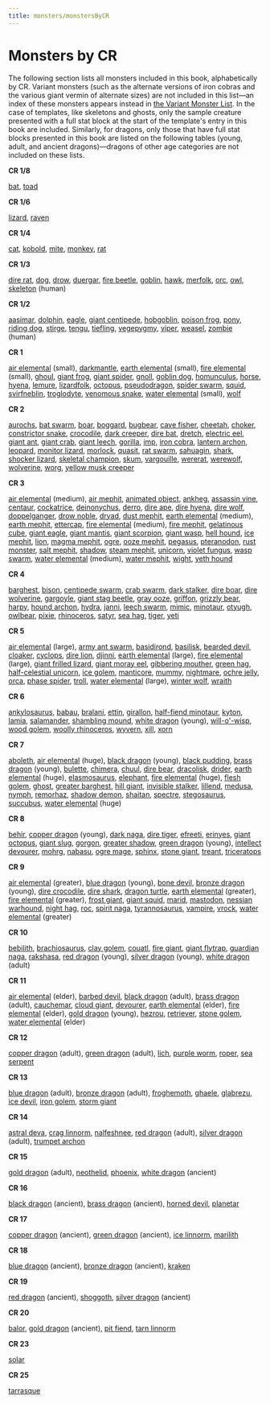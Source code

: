 ```yaml
---
title: monsters/monstersByCR
---
```

# Monsters by CR

The following section lists all monsters included in this book, alphabetically by CR. Variant monsters (such as the alternate versions of iron cobras and the various giant vermin of alternate sizes) are not included in this list—an index of these monsters appears instead in [the Variant Monster List](variantMonsterIndex.md). In the case of templates, like skeletons and ghosts, only the sample creature presented with a full stat block at the start of the template's entry in this book are included. Similarly, for dragons, only those that have full stat blocks presented in this book are listed on the following tables (young, adult, and ancient dragons)—dragons of other age categories are not included on these lists.

**CR 1/8**

[bat](familiar.md#_bat), [toad](familiar.md#_toad)

**CR 1/6**

[lizard](familiar.md#_lizard), [raven](familiar.md#_raven)

**CR 1/4**

[cat](familiar.md#_cat), [kobold](kobold.md#_kobold), [mite](mite.md#_mite), [monkey](familiar.md#_monkey), [rat](familiar.md#_rat)

**CR 1/3**

[dire rat](rat.md#_rat-dire), [dog](dog.md#_dog), [drow](drow.md#_drow), [duergar](duergar.md#_duergar), [fire beetle](beetle.md#_beetle-fire), [goblin](goblin.md#_goblin), [hawk](familiar.md#_hawk), [merfolk](merfolk.md#_merfolk), [orc](orc.md#_orc), [owl](familiar.md#_owl), [skeleton](skeleton.md#_skeleton) (human)

**CR 1/2**

[aasimar](aasimar.md#_aasimar), [dolphin](dolphin.md#_dolphin), [eagle](eagle.md#_eagle), [giant centipede](centipede.md#_centipede-giant), [hobgoblin](hobgoblin.md#_hobgoblin), [poison frog](frog.md#_frog-poison), [pony](horse.md#_horse-pony), [riding dog](dog.md#_dog-riding), [stirge](stirge.md#_stirge), [tengu](tengu.md#_tengu), [tiefling](tiefling.md#_tiefling), [vegepygmy](vegepygmy.md#_vegepygmy), [viper](familiar.md#_viper), [weasel](familiar.md#_weasel), [zombie](zombie.md#_zombie) (human)

**CR 1**

[air elemental](elemental.md#_elemental-air) (small), [darkmantle](darkmantle.md#_darkmantle), [earth elemental](elemental.md#_elemental-earth) (small), [fire elemental](elemental.md#_elemental-fire) (small), [ghoul](ghoul.md#_ghoul), [giant frog](frog.md#_frog-giant), [giant spider](spider.md#_spider-giant), [gnoll](gnoll.md#_gnoll), [goblin dog](goblinDog.md#_goblin-dog), [homunculus](homunculus.md#_homunculus), [horse](horse.md#_horse), [hyena](hyena.md#_hyena), [lemure](devil.md#_devil-lemure), [lizardfolk](lizardfolk.md#_lizardfolk), [octopus](octopus.md#_octopus), [pseudodragon](pseudodragon.md#_pseudodragon), [spider swarm](spider.md#_spider-swarm), [squid](squid.md#_squid), [svirfneblin](svirfneblin.md#_svirfneblin), [troglodyte](troglodyte.md#_troglodyte), [venomous snake](snake.md#_snake-venomous), [water elemental](elemental.md#_elemental-water) (small), [wolf](wolf.md#_wolf)

**CR 2**

[aurochs](herdAnimal.md#_herd-animal-aurochs), [bat swarm](bat.md#_bat-swarm), [boar](boar.md#_boar), [boggard](boggard.md#_boggard), [bugbear](bugbear.md#_bugbear), [cave fisher](caveFisher.md#_cave-fisher), [cheetah](cat.md#_cat-cheetah), [choker](choker.md#_choker), [constrictor snake](snake.md#_snake-constrictor), [crocodile](crocodile.md#_crocodile), [dark creeper](darkCreeper.md#_dark-creeper), [dire bat](bat.md#_bat-dire), [dretch](demon.md#_demon-dretch), [electric eel](eel.md#_eel-electric), [giant ant](ant.md#_ant-giant), [giant crab](crab.md#_crab-giant), [giant leech](leech.md#_leech-giant), [gorilla](ape.md#_ape-gorilla), [imp](devil.md#_devil-imp), [iron cobra](ironCobra.md#_iron-cobra), [lantern archon](archon.md#_archon-lantern), [leopard](cat.md#_cat-leopard), [monitor lizard](lizard.md#_lizard-monitor), [morlock](morlock.md#_morlock), [quasit](demon.md#_demon-quasit), [rat swarm](rat.md#_rat-swarm), [sahuagin](sahuagin.md#_sahuagin), [shark](shark.md#_shark), [shocker lizard](shockerLizard.md#_shocker-lizard), [skeletal champion](skeletalChampion.md#_skeletal-champion), [skum](skum.md#_skum), [vargouille](vargouille.md#_vargouille), [wererat](lycanthrope.md#_lycanthrope-wererat), [werewolf](lycanthrope.md#_lycanthrope-werewolf), [wolverine](wolverine.md#_wolverine), [worg](worg.md#_worg), [yellow musk creeper](yellowMuskCreeper.md#_yellow-musk-creeper)

**CR 3**

[air elemental](elemental.md#_elemental-air) (medium), [air mephit](mephit.md#_mephit), [animated object](animatedObject.md#_animated-object), [ankheg](ankheg.md#_ankheg), [assassin vine](assassinVine.md#_assassin-vine), [centaur](centaur.md#_centaur), [cockatrice](cockatrice.md#_cockatrice), [deinonychus](dinosaur.md#_dinosaur-deinonychus), [derro](derro.md#_derro), [dire ape](ape.md#_ape-dire), [dire hyena](hyena.md#_hyena-dire), [dire wolf](wolf.md#_wolf-dire), [doppelganger](doppelganger.md#_doppelganger), [drow noble](drow.md#_drowNoble), [dryad](dryad.md#_dryad), [dust mephit](mephit.md#_mephit), [earth elemental](elemental.md#_elemental-earth) (medium), [earth mephit](mephit.md#_mephit), [ettercap](ettercap.md#_ettercap), [fire elemental](elemental.md#_elemental-fire) (medium), [fire mephit](mephit.md#_mephit), [gelatinous cube](gelatinousCube.md#_gelatinous-cube), [giant eagle](eagle.md#_eagle-giant), [giant mantis](mantis.md#_mantis-giant), [giant scorpion](scorpion.md#_scorpion-giant), [giant wasp](wasp.md#_wasp-giant), [hell hound](hellHound.md#_hell-hound), [ice mephit](mephit.md#_mephit), [lion](lion.md#_lion), [magma mephit](mephit.md#_mephit), [ogre](ogre.md#_ogre), [ooze mephit](mephit.md#_mephit), [pegasus](pegasus.md#_pegasus), [pteranodon](dinosaur.md#_dinosaur-pteranodon), [rust monster](rustMonster.md#_rust-monster), [salt mephit](mephit.md#_mephit), [shadow](shadow.md#_shadow), [steam mephit](mephit.md#_mephit), [unicorn](unicorn.md#_unicorn), [violet fungus](violetFungus.md#_violet-fungus), [wasp swarm](wasp.md#_wasp-swarm), [water elemental](elemental.md#_elemental-water) (medium), [water mephit](mephit.md#_mephit), [wight](wight.md#_wight), [yeth hound](yethHound.md#_yeth-hound)

**CR 4**

[barghest](barghest.md#_barghest), [bison](herdAnimal.md#_herd-animal-bison), [centipede swarm](centipede.md#_centipede-swarm), [crab swarm](crab.md#_crab-swarm), [dark stalker](darkStalker.md#_dark-stalker), [dire boar](boar.md#_boar-dire), [dire wolverine](wolverine.md#_wolverine-dire), [gargoyle](gargoyle.md#_gargoyle), [giant stag beetle](beetle.md#_beetle-giant), [gray ooze](grayOoze.md#_gray-ooze), [griffon](griffon.md#_griffon), [grizzly bear](bear.md#_bear-grizzly), [harpy](harpy.md#_harpy), [hound archon](archon.md#_archon-hound), [hydra](hydra.md#_hydra), [janni](genie.md#_genie-janni), [leech swarm](leech.md#_leech-swarm), [mimic](mimic.md#_mimic), [minotaur](minotaur.md#_minotaur), [otyugh](otyugh.md#_otyugh), [owlbear](owlbear.md#_owlbear), [pixie](pixie.md#_pixie), [rhinoceros](rhinoceros.md#_rhinoceros), [satyr](satyr.md#_satyr), [sea hag](seaHag.md#_sea-hag), [tiger](tiger.md#_tiger), [yeti](yeti.md#_yeti)

**CR 5**

[air elemental](elemental.md#_elemental-air) (large), [army ant swarm](ant.md#_army-ant-swarm), [basidirond](basidirond.md#_basidirond), [basilisk](basilisk.md#_basilisk), [bearded devil](devil.md#_devil-bearded), [cloaker](cloaker.md#_cloaker), [cyclops](cyclops.md#_cyclops), [dire lion](lion.md#_lion-dire), [djinni](genie.md#_genie-djinni), [earth elemental](elemental.md#_elemental-earth) (large), [fire elemental](elemental.md#_elemental-fire) (large), [giant frilled lizard](lizard.md#_lizard-giant-frilled), [giant moray eel](eel.md#_eel-giant-moray), [gibbering mouther](gibberingMouther.md#_gibbering-mouther), [green hag](greenHag.md#_green-hag), [half-celestial unicorn](halfCelestial.md#_half-celestial), [ice golem](golem.md#_golem-ice), [manticore](manticore.md#_manticore), [mummy](mummy.md#_mummy), [nightmare](nightmare.md#_nightmare), [ochre jelly](ochreJelly.md#_ochre-jelly), [orca](dolphin.md#_dolphin-orca), [phase spider](phaseSpider.md#_phase-spider), [troll](troll.md#_troll), [water elemental](elemental.md#_elemental-water) (large), [winter wolf](worg.md#_worg-winter-wolf), [wraith](wraith.md#_wraith)

**CR 6**

[ankylosaurus](dinosaur.md#_dinosaur-ankylosaurus), [babau](demon.md#_demon-babau), [bralani](azata.md#_azata-bralani), [ettin](ettin.md#_ettin), [girallon](girallon.md#_girallon), [half-fiend minotaur](halfFiend.md#_half-fiend), [kyton](kyton.md#_kyton), [lamia](lamia.md#_lamia), [salamander](salamander.md#_salamander), [shambling mound](shamblingMound.md#_shambling-mound), [white dragon](dragon.md#_chromatic-dragon-white) (young), [will-o'-wisp](willOWisp.md#_will-o-wisp), [wood golem](golem.md#_golem-wood), [woolly rhinoceros](rhinoceros.md#_rhinoceros-woolly), [wyvern](wyvern.md#_wyvern), [xill](xill.md#_xill), [xorn](xorn.md#_xorn)

**CR 7**

[aboleth](aboleth.md#_aboleth), [air elemental](elemental.md#_elemental-air) (huge), [black dragon](dragon.md#_chromatic-dragon-black) (young), [black pudding](blackPudding.md#_black-pudding), [brass dragon](dragon.md#_metallic-dragon-brass) (young), [bulette](bulette.md#_bulette), [chimera](chimera.md#_chimera), [chuul](chuul.md#_chuul), [dire bear](bear.md#_bear-dire), [dracolisk](halfDragon.md#_half-dragon), [drider](drider.md#_drider), [earth elemental](elemental.md#_elemental-earth) (huge), [elasmosaurus](dinosaur.md#_dinosaur-elasmosaurus), [elephant](elephant.md#_elephant), [fire elemental](elemental.md#_elemental-fire) (huge), [flesh golem](golem.md#_golem-flesh), [ghost](ghost.md#_ghost), [greater barghest](barghest.md#_greater-barghest), [hill giant](giant.md#_giant-hill), [invisible stalker](invisibleStalker.md#_invisible-stalker), [lillend](azata.md#_azata-lillend), [medusa](medusa.md#_medusa), [nymph](nymph.md#_nymph), [remorhaz](remorhaz.md#_remorhaz), [shadow demon](demon.md#_demon-shadow), [shaitan](genie.md#_genie-shaitan), [spectre](spectre.md#_spectre), [stegosaurus](dinosaur.md#_dinosaur-stegosaurus), [succubus](demon.md#_demon-succubus), [water elemental](elemental.md#_elemental-water) (huge)

**CR 8**

[behir](behir.md#_behir), [copper dragon](dragon.md#_metallic-dragon-copper) (young), [dark naga](naga.md#_naga-dark), [dire tiger](tiger.md#_tiger-dire), [efreeti](genie.md#_genie-efreeti), [erinyes](devil.md#_devil-erinyes), [giant octopus](octopus.md#_octopus-giant), [giant slug](slug.md#_slug-giant), [gorgon](gorgon.md#_gorgon), [greater shadow](shadow.md#_shadow-greater), [green dragon](dragon.md#_chromatic-dragon-green) (young), [intellect devourer](intellectDevourer.md#_intellect-devourer), [mohrg](mohrg.md#_mohrg), [nabasu](demon.md#_demon-nabasu), [ogre mage](oni.md#_oni-ogre-mage), [sphinx](sphinx.md#_sphinx), [stone giant](giant.md#_giant-stone), [treant](treant.md#_treant), [triceratops](dinosaur.md#_dinosaur-triceratops)

**CR 9**

[air elemental](elemental.md#_elemental-air) (greater), [blue dragon](dragon.md#_chromatic-dragon-blue) (young), [bone devil](devil.md#_devil-bone), [bronze dragon](dragon.md#_metallic-dragon-bronze) (young), [dire crocodile](crocodile.md#_crocodile-dire), [dire shark](shark.md#_shark-dire), [dragon turtle](dragonTurtle.md#_dragon-turtle), [earth elemental](elemental.md#_elemental-earth) (greater), [fire elemental](elemental.md#_elemental-fire) (greater), [frost giant](giant.md#_giant-frost), [giant squid](squid.md#_squid-giant), [marid](genie.md#_genie-marid), [mastodon](elephant.md#_elephant-mastodon), [nessian warhound](hellHound.md#_hell-hound-nessian), [night hag](nightHag.md#_night-hag), [roc](roc.md#_roc), [spirit naga](naga.md#_naga-spirit), [tyrannosaurus](dinosaur.md#_dinosaur-tyrannosaurus), [vampire](vampire.md#_vampire), [vrock](demon.md#_demon-vrock), [water elemental](elemental.md#_elemental-water) (greater)

**CR 10**

[bebilith](bebilith.md#_bebilith), [brachiosaurus](dinosaur.md#_dinosaur-brachiosaurus), [clay golem](golem.md#_golem-clay), [couatl](couatl.md#_couatl), [fire giant](giant.md#_giant-fire), [giant flytrap](flytrap.md#_flytrap-giant), [guardian naga](naga.md#_naga-guardian), [rakshasa](rakshasa.md#_rakshasa), [red dragon](dragon.md#_chromatic-dragon-red) (young), [silver dragon](dragon.md#_metallic-dragon-silver) (young), [white dragon](dragon.md#_chromatic-dragon-white) (adult)

**CR 11**

[air elemental](elemental.md#_elemental-air) (elder), [barbed devil](devil.md#_devil-barbed), [black dragon](dragon.md#_chromatic-dragon-black) (adult), [brass dragon](dragon.md#_metallic-dragon-brass) (adult), [cauchemar](nightmare.md#_nightmare-cauchemar), [cloud giant](giant.md#_giant-cloud), [devourer](devourer.md#_devourer), [earth elemental](elemental.md#_elemental-earth) (elder), [fire elemental](elemental.md#_elemental-fire) (elder), [gold dragon](dragon.md#_metallic-dragon-gold) (young), [hezrou](demon.md#_demon-hezrou), [retriever](retriever.md#_retriever), [stone golem](golem.md#_golem-stone), [water elemental](elemental.md#_elemental-water) (elder)

**CR 12**

[copper dragon](dragon.md#_metallic-dragon-copper) (adult), [green dragon](dragon.md#_chromatic-dragon-green) (adult), [lich](lich.md#_lich), [purple worm](purpleWorm.md#_purple-worm), [roper](roper.md#_roper), [sea serpent](seaSerpent.md#_sea-serpent)

**CR 13**

[blue dragon](dragon.md#_chromatic-dragon-blue) (adult), [bronze dragon](dragon.md#_metallic-dragon-bronze) (adult), [froghemoth](froghemoth.md#_froghemoth), [ghaele](azata.md#_azata-ghaele), [glabrezu](demon.md#_demon-glabrezu), [ice devil](devil.md#_devil-ice), [iron golem](golem.md#_golem-iron), [storm giant](giant.md#_giant-storm)

**CR 14**

[astral deva](angel.md#_angel-astral-deva), [crag linnorm](linnorm.md#_linnorm-crag), [nalfeshnee](demon.md#_demon-nalfeshnee), [red dragon](dragon.md#_chromatic-dragon-red) (adult), [silver dragon](dragon.md#_metallic-dragon-silver) (adult), [trumpet archon](archon.md#_archon-trumpet)

**CR 15**

[gold dragon](dragon.md#_metallic-dragon-gold) (adult), [neothelid](neothelid.md#_neothelid), [phoenix](phoenix.md#_phoenix), [white dragon](dragon.md#_chromatic-dragon-white) (ancient)

**CR 16**

[black dragon](dragon.md#_chromatic-dragon-black) (ancient), [brass dragon](dragon.md#_metallic-dragon-brass) (ancient), [horned devil](devil.md#_devil-horned), [planetar](angel.md#_angel-planetar)

**CR 17**

[copper dragon](dragon.md#_metallic-dragon-copper) (ancient), [green dragon](dragon.md#_chromatic-dragon-green) (ancient), [ice linnorm](linnorm.md#_linnorm-ice), [marilith](demon.md#_demon-marilith)

**CR 18**

[blue dragon](dragon.md#_chromatic-dragon-blue) (ancient), [bronze dragon](dragon.md#_metallic-dragon-bronze) (ancient), [kraken](kraken.md#_kraken)

**CR 19**

[red dragon](dragon.md#_chromatic-dragon-red) (ancient), [shoggoth](shoggoth.md#_shoggoth), [silver dragon](dragon.md#_metallic-dragon-silver) (ancient)

**CR 20**

[balor](demon.md#_demon-balor), [gold dragon](dragon.md#_metallic-dragon-gold) (ancient), [pit fiend](devil.md#_devil-pit-fiend), [tarn linnorm](linnorm.md#_linnorm-tarn)

**CR 23**

[solar](angel.md#_angel-solar)

**CR 25**

[tarrasque](tarrasque.md#_tarrasque)

